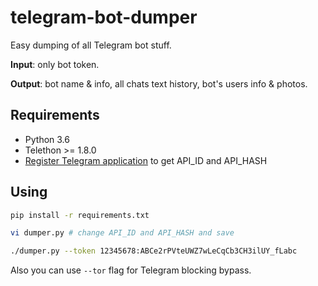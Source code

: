 # telegram-bot-dumper

Easy dumping of all Telegram bot stuff.

**Input**: only bot token.

**Output**: bot name & info, all chats text history, bot's users info & photos.

## Requirements

- Python 3.6
- Telethon >= 1.8.0
- [Register Telegram application](https://core.telegram.org/api/obtaining_api_id) to get API_ID and API_HASH

## Using

```sh
pip install -r requirements.txt

vi dumper.py # change API_ID and API_HASH and save

./dumper.py --token 12345678:ABCe2rPVteUWZ7wLeCqCb3CH3ilUY_fLabc
```

Also you can use `--tor` flag for Telegram blocking bypass.
